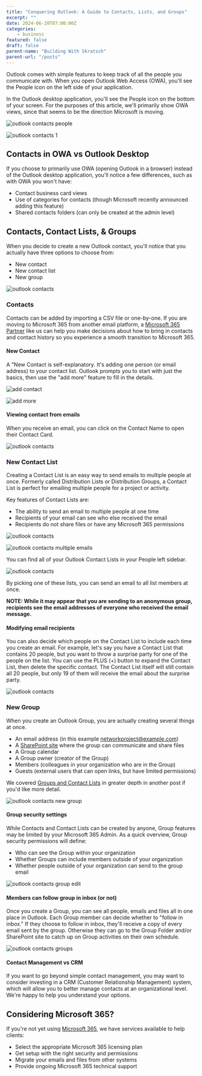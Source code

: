 ```yaml
---
title: "Conquering Outlook: A Guide to Contacts, Lists, and Groups"
excerpt: ""
date: 2024-06-20T07:00:00Z
categories:
    - business
featured: false
draft: false
parent-name: "Building With Skratsch"
parent-url: "/posts"
---
```


Outlook comes with simple features to keep track of all the people you communicate with. When you open Outlook Web Access (OWA), you'll see the People icon on the left side of your application.

In the Outlook desktop application, you'll see the People icon on the bottom of your screen. For the purposes of this article, we'll primarily show OWA views, since that seems to be the direction Microsoft is moving.

![outlook contacts people](/images/post/outlook-contacts-people.webp)

![outlook contacts 1](/images/post/outlook-contacts-1.webp)

## Contacts in OWA vs Outlook Desktop

If you choose to primarily use OWA (opening Outlook in a browser) instead of the Outlook desktop application, you'll notice a few differences, such as with OWA you won't have:

- Contact business card views
- Use of categories for contacts (though Microsoft recently announced adding this feature)
- Shared contacts folders (can only be created at the admin level)

## Contacts, Contact Lists, & Groups

When you decide to create a new Outlook contact, you'll notice that you actually have three options to choose from:

- New contact
- New contact list
- New group

![outlook contacts](/images/post/outlook-contacts-2.webp "Managing Outlook Contacts and Contact Lists 4")

### Contacts

Contacts can be added by importing a CSV file or one-by-one. If you are moving to Microsoft 365 from another email platform, a [Microsoft 365 Partner](/it-services/microsoft-365) like us can help you make decisions about how to bring in contacts and contact history so you experience a smooth transition to Microsoft 365.

#### New Contact

A "New Contact is self-explanatory. It's adding one person (or email address) to your contact list. Outlook prompts you to start with just the basics, then use the "add more" feature to fill in the details.

![add contact](/images/post/outlook-contacts-add-contact.webp)

![add more](/images/post/outlook-contacts-add-more.webp)

#### Viewing contact from emails

When you receive an email, you can click on the Contact Name to open their Contact Card.

![outlook contacts](/images/post/outlook-contacts-3.webp)

### New Contact List

Creating a Contact List is an easy way to send emails to multiple people at once. Formerly called Distribution Lists or Distribution Groups, a Contact List is perfect for emailing multiple people for a project or activity.

Key features of Contact Lists are:

- The ability to send an email to multiple people at one time
- Recipients of your email can see who else received the email
- Recipients do not share files or have any Microsoft 365 permissions

![outlook contacts](/images/post/outlook-contacts-new-email.webp)

![outlook contacts multiple emails](/images/post/outlook-contacts-mulitple-email.webp)

You can find all of your Outlook Contact Lists in your People left sidebar.

![outlook contacts](/images/post/outlook-contacts-all.webp)

By picking one of these lists, you can send an email to all list members at once.

**NOTE: While it may appear that you are sending to an anonymous group, recipients see the email addresses of everyone who received the email message.**

#### Modifying email recipients

You can also decide which people on the Contact List to include each time you create an email. For example, let's say you have a Contact List that contains 20 people, but you want to throw a surprise party for one of the people on the list. You can use the PLUS (+) button to expand the Contact List, then delete the specific contact. The Contact List itself will still contain all 20 people, but only 19 of them will receive the email about the surprise party.

![outlook contacts](/images/post/outlook-contacts-4.webp)

### New Group

When you create an Outlook Group, you are actually creating several things at once.

- An email address (in this example networkproject@example.com)
- A [SharePoint site](/business/sharepoint-and-onedrive-for-business) where the group can communicate and share files
- A Group calendar
- A Group owner (creator of the Group)
- Members (colleagues in your organization who are in the Group)
- Guests (external users that can open links, but have limited permissions)

We covered [Groups and Contact Lists](/business/email-aliases-distribution-lists) in greater depth in another post if you'd like more detail.

![outlook contacts new group](/images/post/outlook-contacts-new-group.webp)

#### Group security settings

While Contacts and Contact Lists can be created by anyone, Group features may be limited by your Microsoft 365 Admin. As a quick overview, Group security permissions will define:

- Who can see the Group within your organization
- Whether Groups can include members outside of your organization
- Whether people outside of your organization can send to the group email

![outlook contacts group edit](/images/post/outlook-contacts-group.webp)

#### Members can follow group in inbox (or not)

Once you create a Group, you can see all people, emails and files all in one place in Outlook. Each Group member can decide whether to "follow in inbox." If they choose to follow in inbox, they'll receive a copy of every email sent by the group. Otherwise they can go to the Group Folder and/or SharePoint site to catch up on Group activities on their own schedule.

![outlook contacts groups](/images/post/outlook-contacts-group-2.webp)

#### Contact Management vs CRM

If you want to go beyond simple contact management, you may want to consider investing in a CRM (Customer Relationship Management) system, which will allow you to better manage contacts at an organizational level. We're happy to help you understand your options.

## Considering Microsoft 365?

If you're not yet using [Microsoft 365](/it-services/microsoft-365), we have services available to help clients:

- Select the appropriate Microsoft 365 licensing plan
- Get setup with the right security and permissions
- Migrate your emails and files from other systems
- Provide ongoing Microsoft 365 technical support

